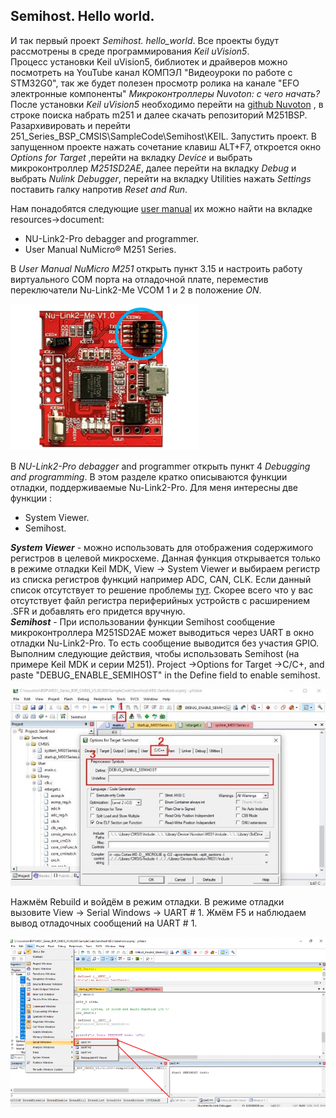 ## Semihost. Hello world.  
И так первый проект *Semihost. hello_world*. Все проекты будут рассмотрены в среде программирования *Keil uVision5*.   
Процесс установки Keil uVision5, библиотек и драйверов можно посмотреть на YouTube канал КОМПЭЛ "Видеоуроки по работе с STM32G0", так же будет полезен просмотр ролика на канале "EFO электронные компоненты" *Микроконтроллеры Nuvoton: с чего начать?*  
После установки *Keil uVision5* необходимо перейти на [github Nuvoton](https://github.com/OpenNuvoton) , в строке поиска набрать m251 и далее скачать репозиторий M251BSP. Разархивировать и перейти 251_Series_BSP_CMSIS\SampleCode\Semihost\KEIL. Запустить проект. В запущенном проекте нажать сочетание клавиш ALT+F7,  откроется окно *Options for Target* ,перейти на вкладку *Device* и выбрать микроконтроллер *M251SD2AE*, далее перейти на вкладку *Debug* и выбрать *Nulink Debugger*,  перейти на вкладку Utilities нажать *Settings*  поставить галку напротив *Reset and Run*.   

Hам понадобятся следующие [user manual](https://www.nuvoton.com/products/microcontrollers/arm-cortex-m23-mcus/m251-m252-series) их можно найти на  вкладке resources→document:   

+ NU-Link2-Pro debagger and programmer.  
+ User Manual NuMicro® M251 Series.  

В *User Manual NuMicro M251* открыть пункт 3.15 и настроить работу виртуального COM порта на отладочной плате, переместив  переключатели Nu-Link2-Me VCOM 1 и 2 в положение *ON*.   

![alt-текст](https://github.com/PivnevNikolay/Nuvoton-Development-Tool/blob/master/NuMaker-M251SD/001_Semihost/photos/001.jpg "")   

В *NU-Link2-Pro debagger* and programmer открыть пункт 4 *Debugging and programming*. В этом разделе кратко описываются функции отладки, поддерживаемые Nu-Link2-Pro. Для меня интересны две функции :  

+ System Viewer.
+ Semihost.  

**_System Viewer_** - можно использовать для отображения содержимого регистров в целевой микросхеме. Данная функция открывается только в режиме отладки Keil MDK,  View → System Viewer и выбираем  регистр из  списка регистров функций  например ADC, CAN, CLK. Если данный список отсутствует то решение проблемы [тут](https://www.keil.com/support/man/docs/uv4/uv4_db_dbg_systemviewer_add.htm). Скорее всего что у вас отсутствует файл регистра периферийных устройств с расширением .SFR и добавлять его придется вручную.   
**_Semihost_** - При использовании функции Semihost сообщение микроконтроллера M251SD2AE может выводиться через UART в окно отладки Nu-Link2-Pro. То есть сообщение выводится без участия GPIO. Выполним следующие действия, чтобы использовать Semihost (на примере Keil MDK и серии M251). Project →Options for Target →C/C+, and paste
"DEBUG_ENABLE_SEMIHOST" in the Define field to enable semihost.   

![alt-текст](https://github.com/PivnevNikolay/Nuvoton-Development-Tool/blob/master/NuMaker-M251SD/001_Semihost/photos/002.jpg "")    

Нажмём Rebuild и войдём в режим отладки. В режиме отладки вызовите View → Serial Windows → UART # 1.  Жмём F5 и наблюдаем вывод отладочных сообщений на UART # 1.  

![alt-текст](https://github.com/PivnevNikolay/Nuvoton-Development-Tool/blob/master/NuMaker-M251SD/001_Semihost/photos/003.jpg "")    
 
